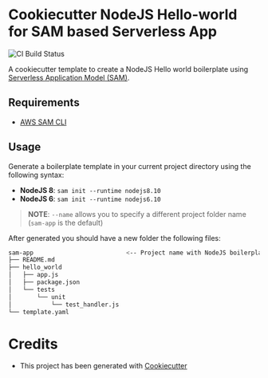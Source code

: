 # Cookiecutter NodeJS Hello-world for SAM based Serverless App

![CI Build Status](https://travis-ci.org/aws-samples/cookiecutter-aws-sam-hello-nodejs.svg?branch=master)

A cookiecutter template to create a NodeJS Hello world boilerplate using [Serverless Application Model (SAM)](https://github.com/awslabs/serverless-application-model).

## Requirements

* [AWS SAM CLI](https://github.com/awslabs/aws-sam-cli)

## Usage

Generate a boilerplate template in your current project directory using the following syntax:

* **NodeJS 8**: `sam init --runtime nodejs8.10`
* **NodeJS 6**: `sam init --runtime nodejs6.10`

> **NOTE**: ``--name`` allows you to specify a different project folder name (`sam-app` is the default)

After generated you should have a new folder the following files:

```bash
sam-app                          <-- Project name with NodeJS boilerplate app
├── README.md
├── hello_world
│   ├── app.js
│   ├── package.json
│   └── tests
│       └── unit
│           └── test_handler.js
└── template.yaml
```

# Credits

* This project has been generated with [Cookiecutter](https://github.com/audreyr/cookiecutter)

